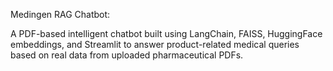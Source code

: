 Medingen RAG Chatbot:

A PDF-based intelligent chatbot built using LangChain, FAISS, HuggingFace embeddings, and Streamlit to answer product-related medical queries based on real data from uploaded pharmaceutical PDFs.

 
